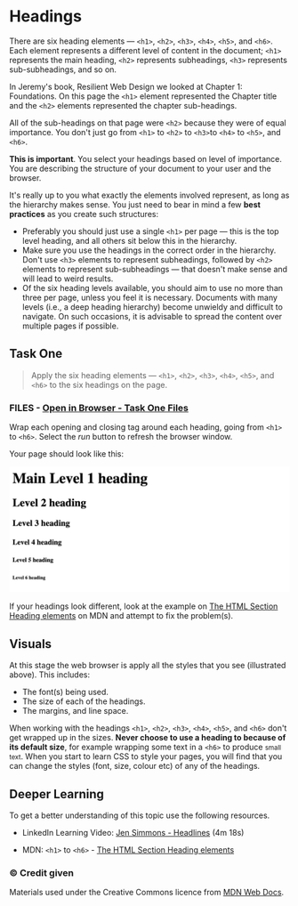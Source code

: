 # Headings

There are six heading elements — `<h1>`, `<h2>`, `<h3>`, `<h4>`, `<h5>`, and `<h6>`. Each element represents a different level of content in the document; `<h1>` represents the main heading, `<h2>` represents subheadings, `<h3>` represents sub-subheadings, and so on.

In Jeremy's book, Resilient Web Design we looked at Chapter 1: Foundations. On this page the `<h1>` element represented the Chapter title and the `<h2>` elements represented the chapter sub-headings.

All of the sub-headings on that page were `<h2>` because they were of equal importance. You don't just go from `<h1>` to `<h2>` to `<h3>`to `<h4>` to `<h5>`, and `<h6>`.

**This is important**. You select your headings based on level of importance. You are describing the structure of your document to your user and the browser.

It's really up to you what exactly the elements involved represent, as long as the hierarchy makes sense. You just need to bear in mind a few **best practices** as you create such structures:

- Preferably you should just use a single `<h1>` per page — this is the top level heading, and all others sit below this in the hierarchy.
- Make sure you use the headings in the correct order in the hierarchy. Don't use `<h3>` elements to represent subheadings, followed by `<h2>` elements to represent sub-subheadings — that doesn't make sense and will lead to weird results.
- Of the six heading levels available, you should aim to use no more than three per page, unless you feel it is necessary. Documents with many levels (i.e., a deep heading hierarchy) become unwieldy and difficult to navigate. On such occasions, it is advisable to spread the content over multiple pages if possible.

## Task One

> Apply the six heading elements — `<h1>`, `<h2>`, `<h3>`, `<h4>`, `<h5>`, and `<h6>` to the six headings on the page.

### FILES - [Open in Browser - Task One Files](https://repl.it/@eskins/html-02) 

Wrap each opening and closing tag around each heading, going from `<h1>` to `<h6>`. Select the *run* button to refresh the browser window. 

Your page should look like this:

<img src="media/02-six-headings.png" alt="Illustrated anatomy of a HTML Element">

If your headings look different, look at the example on [The HTML Section Heading elements](https://developer.mozilla.org/en-US/docs/Web/HTML/Element/Heading_Elements#Examples) on MDN and attempt to fix the problem(s). 

## Visuals

At this stage the web browser is apply all the styles that you see (illustrated above). This includes:

- The font(s) being used.
- The size of each of the headings.
- The margins, and line space.

When working with the headings  `<h1>`, `<h2>`, `<h3>`, `<h4>`, `<h5>`, and `<h6>` don't get wrapped up in the sizes. **Never choose to use a heading to because of its default size**, for example wrapping some text in a `<h6>` to produce <small>small text</small>. When you start to learn CSS to style your pages, you will find that you can change the styles (font, size, colour etc) of any of the headings. 

<h2 class="deep">Deeper Learning</h2>

To get a better understanding of this topic use the following resources.

- LinkedIn Learning Video: [Jen Simmons - Headlines](https://www.linkedin.com/learning/html-essential-training-4/headlines?u=36102708) (4m 18s)

- MDN: `<h1>` to `<h6>` - [The HTML Section Heading elements](https://developer.mozilla.org/en-US/docs/Web/HTML/Element/Heading_Elements)


### &copy; Credit given

Materials used under the Creative Commons licence from [MDN Web Docs](https://developer.mozilla.org/en-US/docs/Web/HTML).